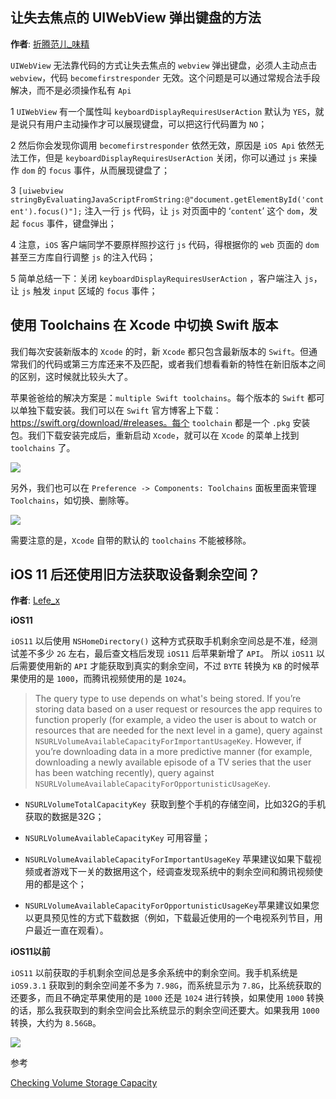 

## 让失去焦点的 UIWebView 弹出键盘的方法

**作者**: [折腾范儿_味精](https://weibo.com/agvicking)

`UIWebView` 无法靠代码的方式让失去焦点的 `webview` 弹出键盘，必须人主动点击 `webview`，代码 `becomefirstresponder` 无效。这个问题是可以通过常规合法手段解决，而不是必须操作私有 `Api`

1 `UIWebView` 有一个属性叫 `keyboardDisplayRequiresUserAction` 默认为 `YES`，就是说只有用户主动操作才可以展现键盘，可以把这行代码置为 `NO`；

2 然后你会发现你调用 `becomefirstresponder` 依然无效，原因是 `iOS Api` 依然无法工作，但是 `keyboardDisplayRequiresUserAction` 关闭，你可以通过 `js` 来操作 `dom` 的 `focus` 事件，从而展现键盘了；

3 `[uiwebview stringByEvaluatingJavaScriptFromString:@"document.getElementById('content').focus()"];`  注入一行 `js` 代码，让 `js` 对页面中的  ‘`content`’ 这个 `dom`，发起 `focus` 事件，键盘弹出；

4 注意，`iOS` 客户端同学不要原样照抄这行 `js` 代码，得根据你的 `web` 页面的 `dom` 甚至三方库自行调整 `js` 的注入代码；

5 简单总结一下：关闭 `keyboardDisplayRequiresUserAction` ，客户端注入 `js`，让 `js` 触发 `input` 区域的 `focus` 事件；

## 使用 Toolchains 在 Xcode 中切换 Swift 版本

我们每次安装新版本的 `Xcode` 的时，新 `Xcode` 都只包含最新版本的 `Swift`。但通常我们的代码或第三方库还来不及匹配，或者我们想看看新的特性在新旧版本之间的区别，这时候就比较头大了。

苹果爸爸给的解决方案是：`multiple Swift toolchains`。每个版本的 `Swift` 都可以单独下载安装。我们可以在 `Swift` 官方博客上下载：https://swift.org/download/#releases。每个 `toolchain` 都是一个 `.pkg` 安装包。我们下载安装完成后，重新启动 `Xcode`，就可以在 `Xcode` 的菜单上找到 `toolchains` 了。

![](https://github.com/iOS-Tips/iOS-tech-set/blob/master/images/2018/04/1-1.png?raw=true)

另外，我们也可以在 `Preference -> Components: Toolchains` 面板里面来管理 `Toolchains`，如切换、删除等。

![](https://github.com/iOS-Tips/iOS-tech-set/blob/master/images/2018/04/1-2.png?raw=true)

需要注意的是，`Xcode` 自带的默认的 `toolchains` 不能被移除。

## iOS 11 后还使用旧方法获取设备剩余空间？

**作者**: [Lefe_x](https://weibo.com/u/5953150140)

**iOS11**

`iOS11` 以后使用 `NSHomeDirectory()` 这种方式获取手机剩余空间总是不准，经测试差不多少 `2G` 左右，最后查文档后发现 `iOS11` 后苹果新增了 `API`。 所以 `iOS11` 以后需要使用新的 `API` 才能获取到真实的剩余空间，不过 `BYTE` 转换为 `KB` 的时候苹果使用的是 `1000`，而腾讯视频使用的是 `1024`。
 
 > The query type to use depends on what's being stored. If you’re storing data based on a user request or resources the app requires to function properly (for example, a video the user is about to watch or resources that are needed for the next level in a game), query against `NSURLVolumeAvailableCapacityForImportantUsageKey`. However, if you’re downloading data in a more predictive manner (for example, downloading a newly available episode of a TV series that the user has been watching recently), query against `NSURLVolumeAvailableCapacityForOpportunisticUsageKey`.
 
 - `NSURLVolumeTotalCapacityKey `获取到整个手机的存储空间，比如32G的手机获取的数据是32G；
 
 - `NSURLVolumeAvailableCapacityKey` 可用容量；
 
 - `NSURLVolumeAvailableCapacityForImportantUsageKey` 苹果建议如果下载视频或者游戏下一关的数据用这个，经调查发现系统中的剩余空间和腾讯视频使用的都是这个；
 
 - `NSURLVolumeAvailableCapacityForOpportunisticUsageKey`苹果建议如果您以更具预见性的方式下载数据（例如，下载最近使用的一个电视系列节目，用户最近一直在观看）。

**iOS11以前**

`iOS11` 以前获取的手机剩余空间总是多余系统中的剩余空间。我手机系统是`iOS9.3.1` 获取到的剩余空间差不多为 `7.98G`，而系统显示为 `7.8G`，比系统获取的还要多，而且不确定苹果使用的是 `1000` 还是 `1024` 进行转换，如果使用 `1000` 转换的话，那么我获取到的剩余空间会比系统显示的剩余空间还要大。如果我用 `1000` 转换，大约为 `8.56GB`。

![](https://github.com/iOS-Tips/iOS-tech-set/blob/master/images/2018/04/2-1.png?raw=true)
 
参考

[Checking Volume Storage Capacity](https://developer.apple.com/documentation/foundation/nsurlresourcekey/checking_volume_storage_capacity?language=objc)

